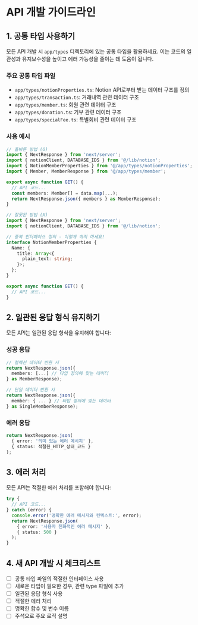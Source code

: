 # API 개발 가이드라인

## 1. 공통 타입 사용하기

모든 API 개발 시 `app/types` 디렉토리에 있는 공통 타입을 활용하세요. 이는 코드의 일관성과 유지보수성을 높이고 에러 가능성을 줄이는 데 도움이 됩니다.

### 주요 공통 타입 파일

- `app/types/notionProperties.ts`: Notion API로부터 받는 데이터 구조를 정의
- `app/types/transaction.ts`: 거래내역 관련 데이터 구조
- `app/types/member.ts`: 회원 관련 데이터 구조
- `app/types/donation.ts`: 기부 관련 데이터 구조
- `app/types/specialFee.ts`: 특별회비 관련 데이터 구조

### 사용 예시

```typescript
// 올바른 방법 (O)
import { NextResponse } from 'next/server';
import { notionClient, DATABASE_IDS } from '@/lib/notion';
import { NotionMemberProperties } from '@/app/types/notionProperties';
import { Member, MemberResponse } from '@/app/types/member';

export async function GET() {
  // API 코드...
  const members: Member[] = data.map(...);
  return NextResponse.json({ members } as MemberResponse);
}

// 잘못된 방법 (X)
import { NextResponse } from 'next/server';
import { notionClient, DATABASE_IDS } from '@/lib/notion';

// 중복 인터페이스 정의 - 이렇게 하지 마세요!
interface NotionMemberProperties {
  Name: {
    title: Array<{
      plain_text: string;
    }>;
  };
}

export async function GET() {
  // API 코드...
}
```

## 2. 일관된 응답 형식 유지하기

모든 API는 일관된 응답 형식을 유지해야 합니다:

### 성공 응답

```typescript
// 컬렉션 데이터 반환 시
return NextResponse.json({ 
  members: [...] // 타입 정의에 맞는 데이터
} as MemberResponse);

// 단일 데이터 반환 시
return NextResponse.json({ 
  member: { ... } // 타입 정의에 맞는 데이터
} as SingleMemberResponse);
```

### 에러 응답

```typescript
return NextResponse.json(
  { error: '의미 있는 에러 메시지' }, 
  { status: 적절한_HTTP_상태_코드 }
);
```

## 3. 에러 처리

모든 API는 적절한 에러 처리를 포함해야 합니다:

```typescript
try {
  // API 코드...
} catch (error) {
  console.error('명확한 에러 메시지와 컨텍스트:', error);
  return NextResponse.json(
    { error: '사용자 친화적인 에러 메시지' }, 
    { status: 500 }
  );
}
```

## 4. 새 API 개발 시 체크리스트

- [ ] 공통 타입 파일의 적절한 인터페이스 사용
- [ ] 새로운 타입이 필요한 경우, 관련 type 파일에 추가
- [ ] 일관된 응답 형식 사용
- [ ] 적절한 에러 처리
- [ ] 명확한 함수 및 변수 이름
- [ ] 주석으로 주요 로직 설명 